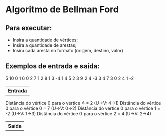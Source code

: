 # Algoritmo de Bellman Ford

## Para executar:
- Insira a quantidade de vértices;
- Insira a quantidade de arestas;
- Insira cada aresta no formato (origem, destino, valor)

## Exemplos de entrada e saída:

<table>
    <thead>
        <th>Entrada</th>
    <thead>
    <tbody>
        <tr>5 10</tr>
        <tr> 0 1 6 </tr>
        <tr> 0 2 7 </tr>
        <tr> 1 2 8 </tr>
        <tr> 1 3 -4 </tr>
        <tr> 1 4 5 </tr>
        <tr> 2 3 9 </tr>
        <tr> 2 4 -3 </tr>
        <tr> 3 4 7 </tr>
        <tr> 3 0 2 </tr>
        <tr> 4 1 -2 </tr>
    </tbody>
</table>

<table>
    <thead>
        <th>Saída</th>
    <thead>
    <tbody>
        <tr> Distância do vértice 0 para o vértice 4 = 2 (U->V: 4->1) </tr>
        <tr> Distância do vértice 0 para o vértice 0 = 7 (U->V: 0->2) </tr>
        <tr> Distância do vértice 0 para o vértice 1 = -2 (U->V: 1->3) </tr>
        <tr> Distância do vértice 0 para o vértice 2 = 4 (U->V: 2->4) </tr>
    </tbody>
</table>